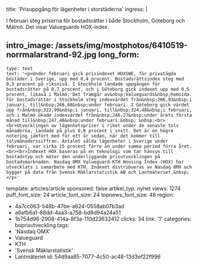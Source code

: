 title: 'Prisuppgång för lägenheter i storstäderna'
ingress: |
  <p>I februari steg priserna för bostadsrätter i både Stockholm, Göteborg och Malmö. Det visar Valueguards HOX-index.
  </p>
  
intro_image: /assets/img/mostphotos/6410519-norrmalarstrand-92.jpg
long_form:
  -
    type: text
    text: '<p>Under februari gick prisindexet HOXSWE, för privatägda bostäder i Sverige, upp med 0,4 procent. Bostadsrättsindex steg med 0,3 procent på riksnivå. I Stockholm landade uppgången för bostadsrätter på 0,7 procent, och i Göteborg gick indexet upp med 0,5 procent, likaså i Malmö. Det framgår av&nbsp;Valueguards&nbsp;hemsida. För bostadsrätter i Stockholm steg indexvärdet från&nbsp;266,93&nbsp;i januari, till&nbsp;268,68&nbsp;under februari. I Göteborg gick värdet upp från&nbsp;322,99&nbsp;i januari, till&nbsp;324,48&nbsp;i februari, och i Malmö ökade indexvärdet från&nbsp;246,27&nbsp;under årets första månad till&nbsp;247,48&nbsp;under februari.&nbsp; &nbsp;<br><br>Utvecklingen av lägenhetspriser i riket under de senaste tolv månaderna, landade på plus 0,8 procent i snitt. Det är en högre notering jämfört med för ett år sedan, när det kommer till tolvmånaderssiffran. Antalet sålda lägenheter i Sverige under februari, var cirka 15 procent färre än under samma period förra året. <br><br>Indexet HOX baseras på en teknologi som tar hänsyn till bostadstyp och mäter den underliggande prisutvecklingen på bostadsmarknaden. Nasdaq OMX Valueguard-KTH Housing Index (HOX) har utvecklats i samarbete med KTH. Indexet distribueras av Nasdaq OMX och bygger på data från Svensk Mäklarstatistik AB och Lantmäteriet.&nbsp;</p>'
template: articles/article
sponsored: false
artikel_typ: nyhet
views: 1274
puff_font_size: 24
article_font_size: 24
topnews_font_size: 48
region:
  - 4a7cc063-548b-47be-a624-0558ab07b3ad
  - a6afb6a1-88dd-4aa3-a758-bd8d94a24a51
  - 1b754d96-2908-414a-8f3a-110d23632412
clicks: 34
link: '1'
categories: boprisutveckling
tags:
  - 'Nasdaq OMX'
  - Valueguard
  - KTH
  - 'Svensk Mäklarstatistik'
  - Lantmäteriet
id: 54d9aa85-7077-4c50-ac48-13d3ef22f996
